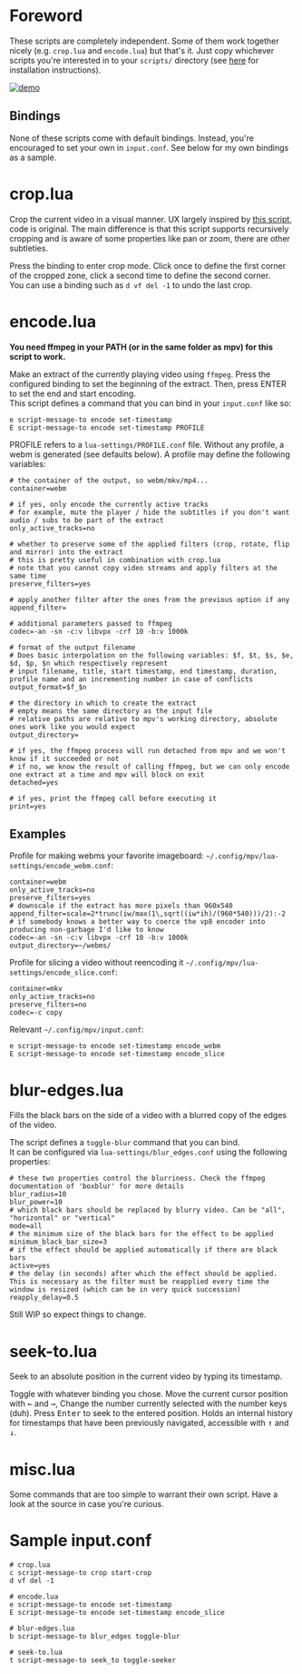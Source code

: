 # Foreword

These scripts are completely independent. Some of them work together nicely (e.g. `crop.lua` and `encode.lua`) but that's it. Just copy whichever scripts you're interested in to your `scripts/` directory (see [here](https://mpv.io/manual/master/#lua-scripting) for installation instructions).  

[![demo](https://i.vimeocdn.com/filter/overlay?src0=https%3A%2F%2Fi.vimeocdn.com%2Fvideo%2F641523401_1280x720.jpg&src1=https%3A%2F%2Ff.vimeocdn.com%2Fimages_v6%2Fshare%2Fplay_icon_overlay.png)](https://vimeo.com/222879214)

## Bindings

None of these scripts come with default bindings. Instead, you're encouraged to set your own in `input.conf`. See below for my own bindings as a sample.

# crop.lua

Crop the current video in a visual manner. UX largely inspired by [this script](https://github.com/aidanholm/mpv-easycrop), code is original. The main difference is that this script supports recursively cropping and is aware of some properties like pan or zoom, there are other subtleties.

Press the binding to enter crop mode. Click once to define the first corner of the cropped zone, click a second time to define the second corner.  
You can use a binding such as `d vf del -1` to undo the last crop.

# encode.lua

**You need ffmpeg in your PATH (or in the same folder as mpv) for this script to work.**

Make an extract of the currently playing video using `ffmpeg`. Press the configured binding to set the beginning of the extract. Then, press ENTER to set the end and start encoding.  
This script defines a command that you can bind in your `input.conf` like so:
```
e script-message-to encode set-timestamp
E script-message-to encode set-timestamp PROFILE
```

PROFILE refers to a `lua-settings/PROFILE.conf` file. Without any profile, a webm is generated (see defaults below). A profile may define the following variables:

```
# the container of the output, so webm/mkv/mp4...
container=webm

# if yes, only encode the currently active tracks
# for example, mute the player / hide the subtitles if you don't want audio / subs to be part of the extract
only_active_tracks=no

# whether to preserve some of the applied filters (crop, rotate, flip and mirror) into the extract
# this is pretty useful in combination with crop.lua
# note that you cannot copy video streams and apply filters at the same time
preserve_filters=yes

# apply another filter after the ones from the previous option if any 
append_filter=

# additional parameters passed to ffmpeg
codec=-an -sn -c:v libvpx -crf 10 -b:v 1000k

# format of the output filename
# Does basic interpolation on the following variables: $f, $t, $s, $e, $d, $p, $n which respectively represent
# input filename, title, start timestamp, end timestamp, duration, profile name and an incrementing number in case of conflicts
output_format=$f_$n

# the directory in which to create the extract
# empty means the same directory as the input file
# relative paths are relative to mpv's working directory, absolute ones work like you would expect
output_directory=

# if yes, the ffmpeg process will run detached from mpv and we won't know if it succeeded or not
# if no, we know the result of calling ffmpeg, but we can only encode one extract at a time and mpv will block on exit
detached=yes

# if yes, print the ffmpeg call before executing it
print=yes
```

## Examples

Profile for making webms your favorite imageboard: `~/.config/mpv/lua-settings/encode_webm.conf`:
```
container=webm
only_active_tracks=no
preserve_filters=yes
# downscale if the extract has more pixels than 960x540
append_filter=scale=2*trunc(iw/max(1\,sqrt((iw*ih)/(960*540)))/2):-2
# if somebody knows a better way to coerce the vp8 encoder into producing non-garbage I'd like to know
codec=-an -sn -c:v libvpx -crf 10 -b:v 1000k
output_directory=~/webms/
```
Profile for slicing a video without reencoding it `~/.config/mpv/lua-settings/encode_slice.conf`:
```
container=mkv
only_active_tracks=no
preserve_filters=no
codec=-c copy
```
Relevant `~/.config/mpv/input.conf`:
```
e script-message-to encode set-timestamp encode_webm
E script-message-to encode set-timestamp encode_slice
```

# blur-edges.lua

Fills the black bars on the side of a video with a blurred copy of the edges of the video.

The script defines a `toggle-blur` command that you can bind.  
It can be configured via `lua-settings/blur_edges.conf` using the following properties:
```
# these two properties control the blurriness. Check the ffmpeg documentation of 'boxblur' for more details
blur_radius=10
blur_power=10
# which black bars should be replaced by blurry video. Can be "all", "horizontal" or "vertical"
mode=all
# the minimum size of the black bars for the effect to be applied
minimum_black_bar_size=3
# if the effect should be applied automatically if there are black bars
active=yes
# the delay (in seconds) after which the effect should be applied. This is necessary as the filter must be reapplied every time the window is resized (which can be in very quick succession)
reapply_delay=0.5
```

Still WIP so expect things to change.

# seek-to.lua

Seek to an absolute position in the current video by typing its timestamp.

Toggle with whatever binding you chose. Move the current cursor position with <kbd>←</kbd> and <kbd>→</kbd>,  Change the number currently selected with the number keys (duh). Press <kbd>Enter</kbd> to seek to the entered position.
Holds an internal history for timestamps that have been previously navigated, accessible with <kbd>↑</kbd> and <kbd>↓</kbd>.

# misc.lua

Some commands that are too simple to warrant their own script. Have a look at the source in case you're curious.  

# Sample input.conf

```
# crop.lua
c script-message-to crop start-crop
d vf del -1

# encode.lua
e script-message-to encode set-timestamp
E script-message-to encode set-timestamp encode_slice

# blur-edges.lua
b script-message-to blur_edges toggle-blur

# seek-to.lua
t script-message-to seek_to toggle-seeker
```

